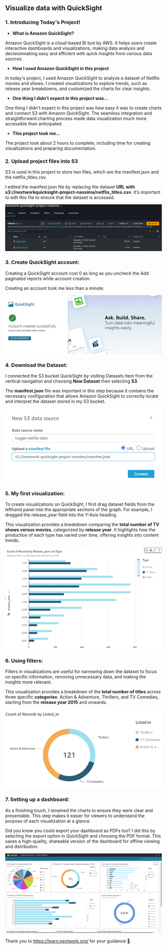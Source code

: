 ## __Visualize data with QuickSight__

### 1. Introducing Today's Project!

- **What is Amazon QuickSight?**

Amazon QuickSight is a cloud-based BI tool by AWS. It helps users create
interactive dashboards and visualizations, making data analysis and decisionmaking easy and efficient with quick insights from various data sources.

- **How I used Amazon QuickSight in this project**

In today's project, I used Amazon QuickSight to analyze a dataset of Netflix
movies and shows. I created visualizations to explore trends, such as release
year breakdowns, and customized the charts for clear insights.

- **One thing I didn't expect in this project was...**

One thing I didn't expect in this project was how easy it was to create charts
and connect S3 with Amazon QuickSight. The seamless integration and
straightforward charting process made data visualization much more
accessible than anticipated.

- **This project took me...**

The project took about 2 hours to complete, including time for creating
visualizations and preparing documentation.

### 2. Upload project files into S3

S3 is used in this project to store two files, which are the manifest.json and the
netflix_titles.csv.

I edited the manifest.json file by replacing the dataset **URL with s3://nextworkquicksight-project-nassima/netflix_titles.csv**. Itʼs important to edit this file to
ensure that the dataset is accessed.

![alt text](screenshots/objects-uploaded.PNG)

### 3. Create QuickSight account:

Creating a QuickSight account cost 0 as long as you uncheck the Add
paginated reports while account creation.

Creating an account took me less than a minute.

![alt text](screenshots/account-created-successfully.PNG)


### 4. Download the Dataset:

I connected the S3 bucket QuickSight by visiting Datasets Item from the vertical
navigation and choosing **New Dataset** then selecting **S3**.

The **manifest.json** file was important in this step because it contains the
necessary configuration that allows Amazon QuickSight to correctly locate and
interpret the dataset stored in my S3 bucket.

![alt text](screenshots/manifest-json-connect.PNG)

### 5. My first visualization:

To create visualizations on QuickSight, I first drag dataset fields from the lefthand panel into the appropriate sections of the graph. For example, I dragged
the release_year field into the Y-Axis heading.

This visualization provides a breakdown comparing the **total number of TV shows versus movies**, categorized by **release year**. It highlights how the production of each type has varied over time, offering insights into content trends.

![alt text](screenshots/visualization-horizental-bar.PNG)

### 6. Using filters:

Filters in visualizations are useful for narrowing down the dataset to focus on
specific information, removing unnecessary data, and making the insights more
relevant.

This visualization provides a breakdown of the **total number of titles** across
three specific **categories**: Action & Adventure, Thrillers, and TV Comedies,
starting from the **release year 2015** and onwards.

![alt text](screenshots/vis01.PNG)

### 7. Setting up a dashboard:

As a finishing touch, I renamed the charts to ensure they were clear and
presentable. This step makes it easier for viewers to understand the purpose of
each visualization at a glance.

Did you know you could export your dashboard as PDFs too? I did this by
selecting the export option in QuickSight and choosing the PDF format. This
saves a high-quality, shareable version of the dashboard for offline viewing and
distribution.

![alt text](screenshots/full-dashboard.png)


Thank you to https://learn.nextwork.org/ for your guidance 🙏.





